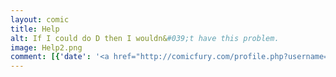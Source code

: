```yaml
---
layout: comic
title: Help
alt: If I could do D then I wouldn&#039;t have this problem.
image: Help2.png
comment: [{'date': '<a href="http://comicfury.com/profile.php?username=tecco_dsilva" title="tecco_dsilva">tecco_dsilva</a>', 'username': 'tecco_dsilva', 'comment': 'To be fair, many of these strategies probably would work if I did a better job of them.'}, {'date': '8th Jun 2017, 11:22 AM', 'comment': 'I assumed &quot;here&#039;s some C&quot; guy is holding a head of cauliflower. '}, {'date': '8th Jun 2017, 7:09 PM', 'username': 'tecco_dsilva', 'comment': 'Yes cauliflower definitely makes it worse.'}]
---
```

